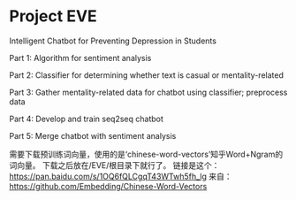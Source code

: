 # Project EVE

Intelligent Chatbot for Preventing Depression in Students

Part 1: Algorithm for sentiment analysis

Part 2: Classifier for determining whether text is casual or mentality-related

Part 3: Gather mentality-related data for chatbot using classifier; preprocess data

Part 4: Develop and train seq2seq chatbot

Part 5: Merge chatbot with sentiment analysis

需要下载预训练词向量，使用的是‘chinese-word-vectors’知乎Word+Ngram的词向量。
下载之后放在/EVE/根目录下就行了。
链接是这个：https://pan.baidu.com/s/1OQ6fQLCgqT43WTwh5fh_lg
来自：https://github.com/Embedding/Chinese-Word-Vectors